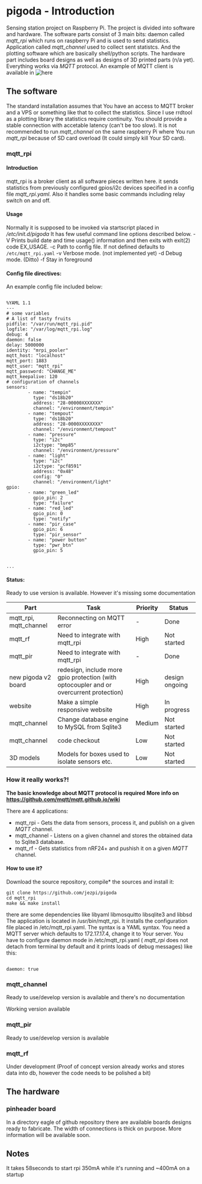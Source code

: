 # pigoda - Introduction
Sensing station project on Raspberry Pi. The project is divided into
software and hardware. The software parts consist of 3 main bits:
daemon called *mqtt_rpi* which runs on raspberry Pi and is used to
send statistics. Application called *mqtt_channel* used to collect
sent statistcs. And the plotting software which are basically shell/python
scripts. The hardware part includes board designs as well as designs of 3D 
printed parts (n/a yet). Everything works via *MQTT* protocol. An example
of MQTT client is available in ![here](https://jezpi.github.io/pigoda/sluchacz)

## The software
The standard installation assumes that You have an access to MQTT broker and a
VPS or something like that to collect the statistics. Since I use rrdtool as a plotting
library the statistics require continuity. You should provide a stable connection with accetable
latency (can't be too slow). It is not recommended to run *mqtt_channel* on the same raspberry Pi
where You run *mqtt_rpi* because of SD card overload (It could simply kill Your
SD card). 
### mqtt_rpi
#### Introduction

mqtt_rpi is a broker client as all software pieces written here.
         it sends statistics from previously configured gpios/i2c devices
	 specified in a config file *mqtt_rpi.yaml*. Also it handles some
         basic commands including relay switch on and off.
#### Usage
Normally it is supposed to be invoked via startscript placed in */etc/init.d/pigoda*
It has few useful command line options described below. 
-V Prints build date and time usage() information and then exits with exit(2) code EX_USAGE.
-c Path to config file. If not defined defaults to <code>/etc/mqtt_rpi.yaml</code>
-v Verbose mode. (not implemented yet)
-d Debug mode. (Ditto)
-f Stay in foreground


#### Config file directives:

An example config file included below:
```

%YAML 1.1
---
# some variables
# A list of tasty fruits
pidfile: "/var/run/mqtt_rpi.pid"
logfile: "/var/log/mqtt_rpi.log"
debug: 4
daemon: false
delay: 5000000
identity: "mrpi_pooler"
mqtt_host: "localhost"
mqtt_port: 1883
mqtt_user: "mqtt_rpi"
mqtt_password: "CHANGE_ME"
mqtt_keepalive: 120
# configuration of channels
sensors:
        - name: "tempin"
          type: "ds18b20"
          address: "28-00000XXXXXXX"
          channel: "/environment/tempin"
        - name: "tempout"
          type: "ds18b20"
          address: "28-0000XXXXXXXX"
          channel: "/environment/tempout"
        - name: "pressure"
          type: "i2c"
          i2ctype: "bmp85"
          channel: "/environment/pressure"
        - name: "light"
          type: "i2c"
          i2ctype: "pcf8591"
          address: "0x48"
          config: "0"
          channel: "/environment/light"
gpio:
        - name: "green_led"
          gpio_pin: 2
          type: "failure"
        - name: "red_led"
          gpio_pin: 0
          type: "notify"
        - name: "pir_case"
          gpio_pin: 6
          type: "pir_sensor"
        - name: "power button"
          type: "pwr_btn"
          gpio_pin: 5


...

```

	   
#### Status:
Ready to use version is available. However it's missing some documentation

Part | Task |  Priority | Status
-----|------|-----------|-------
mqtt_rpi, mqtt_channel|Reconnecting on MQTT error | - | Done 
mqtt_rf | Need to integrate with mqtt_rpi | High | Not started
mqtt_pir | Need to integrate with mqtt_rpi | - |  Done
new pigoda v2 board | redesign, include more gpio protection (with optocoupler and or overcurrent protection)| High | design ongoing
website | Make a simple responsive website | High | In progress
mqtt_channel | Change database engine to MySQL from Sqlite3 | Medium | Not started
mqtt_channel | code checkout | Low | Not started
3D models | Models for boxes used to isolate sensors etc. | Low | Not started

### How it really works?!


**The basic knowledge about MQTT protocol is required**
**More info on https://github.com/mqtt/mqtt.github.io/wiki**

There are 4 applications:

* mqtt_rpi - Gets the data from sensors, process it, and publish on a given _MQTT_ channel.
* mqtt_channel -  Listens on a given channel and stores the obtained data to Sqlite3 database.
* mqtt_rf - Gets statistics from  nRF24+ and pushish it on a given _MQTT_ channel.

#### How to use it?
Download the source repository, compile* the sources and install it:

```
git clone https://github.com/jezpi/pigoda
cd mqtt_rpi
make && make install
```

there are some dependencies like libyaml libmosquitto libsqlite3 and libbsd
The application is located in /usr/bin/mqtt_rpi. It installs the configuration
file placed in /etc/mqtt_rpi.yaml. The syntax is a YAML syntax. You need a MQTT
server which defaults to 172.17.17.4, change it to Your server. You have to configure
daemon mode in /etc/mqtt_rpi.yaml ( *mqtt_rpi* does not detach from terminal by default and it prints loads
of debug messages) like this:

<code>
daemon: true
</code>

### mqtt_channel
Ready to use/develop version is available and there's no documentation 

Working version available

### mqtt_pir

Ready to use/develop version is available

### mqtt_rf
Under development (Proof of concept version already works and stores data into db, however
the code needs to be polished a bit)




## The hardware
### pinheader board
In a directory eagle of github repository there are available boards designs ready to fabricate.
The width of connections is thick on purpose. More information will be available soon.

## Notes
It takes 58seconds to start rpi
350mA while it's running and ~400mA on a startup
